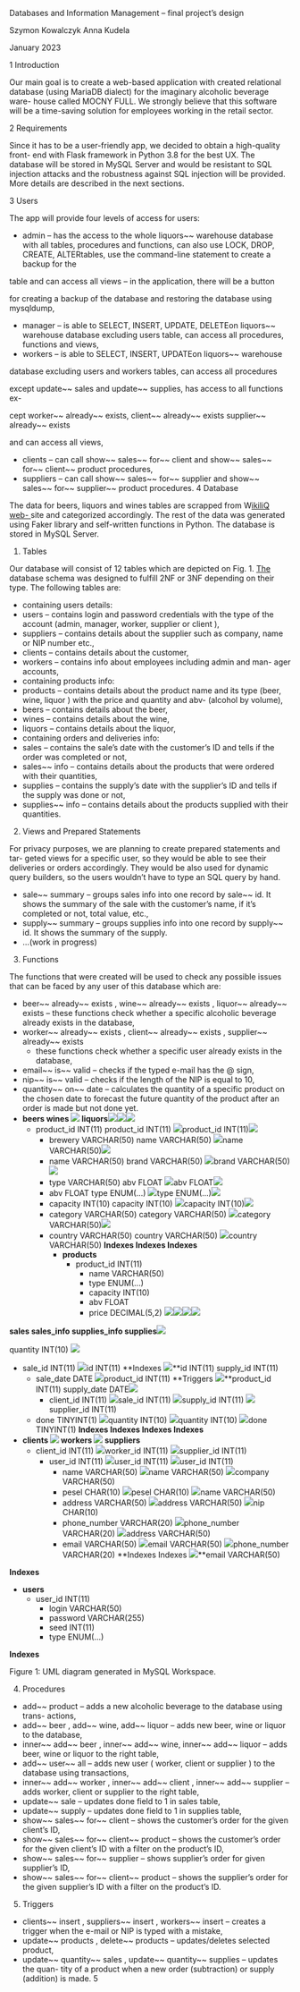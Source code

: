 ﻿Databases and Information Management – final project’s design

Szymon Kowalczyk Anna Kudela

January 2023

1  Introduction

Our main goal is to create a web-based application with created relational database (using MariaDB dialect) for the imaginary alcoholic beverage ware- house called MOCNY FULL. We strongly believe that this software will be a time-saving solution for employees working in the retail sector.

2  Requirements

Since it has to be a user-friendly app, we decided to obtain a high-quality front- end with Flask framework in Python 3.8 for the best UX. The database will be stored in MySQL Server and would be resistant to SQL injection attacks and the robustness against SQL injection will be provided. More details are described in the next sections.

3  Users

The app will provide four levels of access for users:

- admin – has the access to the whole liquors~~ warehouse database with all tables, procedures and functions, can also use LOCK, DROP, CREATE, ALTERtables, use the command-line statement to create a backup for the

table and can access all views – in the application, there will be a button

for creating a backup of the database and restoring the database using mysqldump,

- manager – is able to SELECT, INSERT, UPDATE, DELETEon liquors~~ warehouse database excluding users table, can access all procedures, functions and views,
- workers – is able to SELECT, INSERT, UPDATEon liquors~~ warehouse

database excluding users and workers tables, can access all procedures

except update~~ sales and update~~ supplies, has access to all functions ex-

cept worker~~ already~~ exists, client~~ already~~ exists supplier~~ already~~ exists

and can access all views,

- clients – can call show~~ sales~~ for~~ client and show~~ sales~~ for~~ client~~ product procedures,
- suppliers – can call show~~ sales~~ for~~ supplier and show~~ sales~~ for~~ supplier~~ product procedures.
4  Database

The data for beers, liquors and wines tables are scrapped from W[ikiliQ web- ](https://wikiliq.org/)site and categorized accordingly. The rest of the data was generated using Faker library and self-written functions in Python. The database is stored in MySQL Server.

1. Tables

Our database will consist of 12 tables which are depicted on Fig. 1. [The ](#_page3_x223.03_y630.50)database schema was designed to fulfill 2NF or 3NF depending on their type. The following tables are:

- containing users details:
- users – contains login and password credentials with the type of the account (admin, manager, worker, supplier or client ),
- suppliers – contains details about the supplier such as company, name or NIP number etc.,
- clients – contains details about the customer,
- workers – contains info about employees including admin and man- ager accounts,
- containing products info:
- products – contains details about the product name and its type (beer, wine, liquor ) with the price and quantity and abv- (alcohol by volume),
- beers – contains details about the beer,
- wines – contains details about the wine,
- liquors – contains details about the liquor,
- containing orders and deliveries info:
- sales – contains the sale’s date with the customer’s ID and tells if the order was completed or not,
- sales~~ info – contains details about the products that were ordered with their quantities,
- supplies – contains the supply’s date with the supplier’s ID and tells if the supply was done or not,
- supplies~~ info – contains details about the products supplied with their quantities.
2. Views and Prepared Statements

For privacy purposes, we are planning to create prepared statements and tar- geted views for a specific user, so they would be able to see their deliveries or orders accordingly. They would be also used for dynamic query builders, so the users wouldn’t have to type an SQL query by hand.

- sale~~ summary – groups sales info into one record by sale~~ id. It shows the summary of the sale with the customer’s name, if it’s completed or not, total value, etc.,
- supply~~ summary – groups supplies info into one record by supply~~ id. It shows the summary of the supply.
- ...(work in progress)
3. Functions

The functions that were created will be used to check any possible issues that can be faced by any user of this database which are:

- beer~~ already~~ exists , wine~~ already~~ exists , liquor~~ already~~ exists – these functions check whether a specific alcoholic beverage already exists in the database,
- worker~~ already~~ exists , client~~ already~~ exists , supplier~~ already~~ exists
  - these functions check whether a specific user already exists in the database,
- email~~ is~~ valid – checks if the typed e-mail has the @ sign,
- nip~~ is~~ valid – checks if the length of the NIP is equal to 10,
- quantity~~ on~~ date – calculates the quantity of a specific product on the chosen date to forecast the future quantity of the product after an order is made but not done yet.
- **beers wines ![](Aspose.Words.d43e8bc6-8b6c-4d58-8027-fd2e1718f241.001.png) liquors![](Aspose.Words.d43e8bc6-8b6c-4d58-8027-fd2e1718f241.002.png)![](Aspose.Words.d43e8bc6-8b6c-4d58-8027-fd2e1718f241.003.png)![](Aspose.Words.d43e8bc6-8b6c-4d58-8027-fd2e1718f241.001.png)**
  - product\_id INT(11) product\_id INT(11) ![](Aspose.Words.d43e8bc6-8b6c-4d58-8027-fd2e1718f241.003.png)product\_id INT(11)![](Aspose.Words.d43e8bc6-8b6c-4d58-8027-fd2e1718f241.004.png)
    - brewery VARCHAR(50) name VARCHAR(50) ![](Aspose.Words.d43e8bc6-8b6c-4d58-8027-fd2e1718f241.004.png)name VARCHAR(50)![](Aspose.Words.d43e8bc6-8b6c-4d58-8027-fd2e1718f241.004.png)
    - name VARCHAR(50) brand VARCHAR(50) ![](Aspose.Words.d43e8bc6-8b6c-4d58-8027-fd2e1718f241.004.png)brand VARCHAR(50)![](Aspose.Words.d43e8bc6-8b6c-4d58-8027-fd2e1718f241.004.png)
    - type VARCHAR(50) abv FLOAT ![](Aspose.Words.d43e8bc6-8b6c-4d58-8027-fd2e1718f241.004.png)abv FLOAT![](Aspose.Words.d43e8bc6-8b6c-4d58-8027-fd2e1718f241.004.png)
    - abv FLOAT type ENUM(...) ![](Aspose.Words.d43e8bc6-8b6c-4d58-8027-fd2e1718f241.004.png)type ENUM(...)![](Aspose.Words.d43e8bc6-8b6c-4d58-8027-fd2e1718f241.004.png)
    - capacity INT(10) capacity INT(10) ![](Aspose.Words.d43e8bc6-8b6c-4d58-8027-fd2e1718f241.004.png)capacity INT(10)![](Aspose.Words.d43e8bc6-8b6c-4d58-8027-fd2e1718f241.004.png)
    - category VARCHAR(50) category VARCHAR(50) ![](Aspose.Words.d43e8bc6-8b6c-4d58-8027-fd2e1718f241.004.png)category VARCHAR(50)![](Aspose.Words.d43e8bc6-8b6c-4d58-8027-fd2e1718f241.004.png)
    - country VARCHAR(50) country VARCHAR(50) ![](Aspose.Words.d43e8bc6-8b6c-4d58-8027-fd2e1718f241.004.png)country VARCHAR(50) **Indexes Indexes Indexes**
      - **products**
        - product\_id INT(11)
          - name VARCHAR(50)
          - type ENUM(...)
          - capacity INT(10)
          - abv FLOAT
          - price DECIMAL(5,2) ![](Aspose.Words.d43e8bc6-8b6c-4d58-8027-fd2e1718f241.001.png)![](Aspose.Words.d43e8bc6-8b6c-4d58-8027-fd2e1718f241.001.png)![](Aspose.Words.d43e8bc6-8b6c-4d58-8027-fd2e1718f241.001.png)![](Aspose.Words.d43e8bc6-8b6c-4d58-8027-fd2e1718f241.001.png)

**sales sales\_info supplies\_info supplies![](Aspose.Words.d43e8bc6-8b6c-4d58-8027-fd2e1718f241.004.png)**

quantity INT(10) ![](Aspose.Words.d43e8bc6-8b6c-4d58-8027-fd2e1718f241.005.png)

- sale\_id INT(11) ![](Aspose.Words.d43e8bc6-8b6c-4d58-8027-fd2e1718f241.005.png)id INT(11) **Indexes ![](Aspose.Words.d43e8bc6-8b6c-4d58-8027-fd2e1718f241.005.png)**id INT(11) supply\_id INT(11)
  - sale\_date DATE ![](Aspose.Words.d43e8bc6-8b6c-4d58-8027-fd2e1718f241.006.png)product\_id INT(11) **Triggers ![](Aspose.Words.d43e8bc6-8b6c-4d58-8027-fd2e1718f241.006.png)**product\_id INT(11) supply\_date DATE![](Aspose.Words.d43e8bc6-8b6c-4d58-8027-fd2e1718f241.004.png)
    - client\_id INT(11) ![](Aspose.Words.d43e8bc6-8b6c-4d58-8027-fd2e1718f241.006.png)sale\_id INT(11) ![](Aspose.Words.d43e8bc6-8b6c-4d58-8027-fd2e1718f241.006.png)supply\_id INT(11) ![](Aspose.Words.d43e8bc6-8b6c-4d58-8027-fd2e1718f241.006.png)supplier\_id INT(11)
  - done TINYINT(1) ![](Aspose.Words.d43e8bc6-8b6c-4d58-8027-fd2e1718f241.004.png)quantity INT(10) ![](Aspose.Words.d43e8bc6-8b6c-4d58-8027-fd2e1718f241.004.png)quantity INT(10) ![](Aspose.Words.d43e8bc6-8b6c-4d58-8027-fd2e1718f241.004.png)done TINYINT(1) **Indexes Indexes Indexes Indexes**
- **clients ![](Aspose.Words.d43e8bc6-8b6c-4d58-8027-fd2e1718f241.001.png) workers ![](Aspose.Words.d43e8bc6-8b6c-4d58-8027-fd2e1718f241.001.png) suppliers**
  - client\_id INT(11) ![](Aspose.Words.d43e8bc6-8b6c-4d58-8027-fd2e1718f241.005.png)worker\_id INT(11) ![](Aspose.Words.d43e8bc6-8b6c-4d58-8027-fd2e1718f241.005.png)supplier\_id INT(11)
    - user\_id INT(11) ![](Aspose.Words.d43e8bc6-8b6c-4d58-8027-fd2e1718f241.007.png)user\_id INT(11) ![](Aspose.Words.d43e8bc6-8b6c-4d58-8027-fd2e1718f241.007.png)user\_id INT(11)
      - name VARCHAR(50) ![](Aspose.Words.d43e8bc6-8b6c-4d58-8027-fd2e1718f241.004.png)name VARCHAR(50) ![](Aspose.Words.d43e8bc6-8b6c-4d58-8027-fd2e1718f241.004.png)company VARCHAR(50)
      - pesel CHAR(10) ![](Aspose.Words.d43e8bc6-8b6c-4d58-8027-fd2e1718f241.004.png)pesel CHAR(10) ![](Aspose.Words.d43e8bc6-8b6c-4d58-8027-fd2e1718f241.004.png)name VARCHAR(50)
      - address VARCHAR(50) ![](Aspose.Words.d43e8bc6-8b6c-4d58-8027-fd2e1718f241.004.png)address VARCHAR(50) ![](Aspose.Words.d43e8bc6-8b6c-4d58-8027-fd2e1718f241.004.png)nip CHAR(10)
      - phone\_number VARCHAR(20) ![](Aspose.Words.d43e8bc6-8b6c-4d58-8027-fd2e1718f241.004.png)phone\_number VARCHAR(20) ![](Aspose.Words.d43e8bc6-8b6c-4d58-8027-fd2e1718f241.004.png)address VARCHAR(50)
      - email VARCHAR(50) ![](Aspose.Words.d43e8bc6-8b6c-4d58-8027-fd2e1718f241.004.png)email VARCHAR(50) ![](Aspose.Words.d43e8bc6-8b6c-4d58-8027-fd2e1718f241.004.png)phone\_number VARCHAR(20) **Indexes Indexes ![](Aspose.Words.d43e8bc6-8b6c-4d58-8027-fd2e1718f241.004.png)**email VARCHAR(50)

**Indexes**

- **users**
  - user\_id INT(11)
    - login VARCHAR(50)
    - password VARCHAR(255)
    - seed INT(11)
    - type ENUM(...)

**Indexes**

Figure 1: UML diagram generated in MySQL Workspace.

4. Procedures
- add~~ product – adds a new alcoholic beverage to the database using trans- actions,
- add~~ beer , add~~ wine, add~~ liquor – adds new beer, wine or liquor to the database,
- inner~~ add~~ beer , inner~~ add~~ wine, inner~~ add~~ liquor – adds beer, wine or liquor to the right table,
- add~~ user~~ all – adds new user ( worker, client or supplier ) to the database using transactions,
- inner~~ add~~ worker , inner~~ add~~ client , inner~~ add~~ supplier – adds worker, client or supplier to the right table,
- update~~ sale – updates done field to 1 in sales table,
- update~~ supply – updates done field to 1 in supplies table,
- show~~ sales~~ for~~ client – shows the customer’s order for the given client’s ID,
- show~~ sales~~ for~~ client~~ product – shows the customer’s order for the given client’s ID with a filter on the product’s ID,
- show~~ sales~~ for~~ supplier – shows supplier’s order for given supplier’s ID,
- show~~ sales~~ for~~ client~~ product – shows the supplier’s order for the given supplier’s ID with a filter on the product’s ID.
5. Triggers
- clients~~ insert , suppliers~~ insert , workers~~ insert – creates a trigger when the e-mail or NIP is typed with a mistake,
- update~~ products , delete~~ products – updates/deletes selected product,
- update~~ quantity~~ sales , update~~ quantity~~ supplies – updates the quan- tity of a product when a new order (subtraction) or supply (addition) is made.
5
